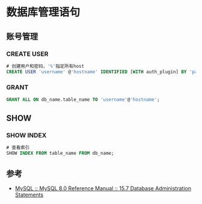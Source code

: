 # 数据库管理语句

## 账号管理

### CREATE USER

```sql
# 创建用户和密码，'%'指定所有host
CREATE USER 'username' @'hostname' IDENTIFIED [WITH auth_plugin] BY 'password';
```

### GRANT

```sql
GRANT ALL ON db_name.table_name TO 'username'@'hostname';
```

## SHOW

### SHOW INDEX

```sql
# 查看索引
SHOW INDEX FROM table_name FROM db_name;
```

## 参考

- [MySQL :: MySQL 8.0 Reference Manual :: 15.7 Database Administration Statements](https://dev.mysql.com/doc/refman/8.0/en/sql-server-administration-statements.html)

